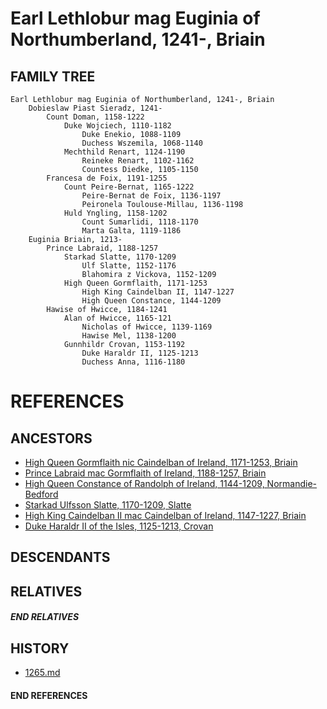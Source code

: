 # Earl Lethlobur mag Euginia of Northumberland, 1241-, Briain

## FAMILY TREE 
```
Earl Lethlobur mag Euginia of Northumberland, 1241-, Briain
	Dobieslaw Piast Sieradz, 1241-
		Count Doman, 1158-1222	
			Duke Wojciech, 1110-1182
				Duke Enekio, 1088-1109
				Duchess Wszemila, 1068-1140
			Mechthild Renart, 1124-1190
				Reineke Renart, 1102-1162
				Countess Diedke, 1105-1150
		Francesa de Foix, 1191-1255
			Count Peire-Bernat, 1165-1222
				Peire-Bernat de Foix, 1136-1197
				Peironela Toulouse-Millau, 1136-1198
			Huld Yngling, 1158-1202
				Count Sumarlidi, 1118-1170
				Marta Galta, 1119-1186
	Euginia Briain, 1213-
        Prince Labraid, 1188-1257
            Starkad Slatte, 1170-1209
                Ulf Slatte, 1152-1176
                Blahomira z Vickova, 1152-1209
            High Queen Gormflaith, 1171-1253
                High King Caindelban II, 1147-1227
                High Queen Constance, 1144-1209
        Hawise of Hwicce, 1184-1241
            Alan of Hwicce, 1165-121
                Nicholas of Hwicce, 1139-1169
                Hawise Mel, 1138-1200
            Gunnhildr Crovan, 1153-1192
                Duke Haraldr II, 1125-1213
                Duchess Anna, 1116-1180

```


# REFERENCES

## ANCESTORS
* [High Queen Gormflaith nic Caindelban of Ireland, 1171-1253, Briain](gormflaith_nic_caindelban_1171.md)
* [Prince Labraid mac Gormflaith of Ireland, 1188-1257, Briain](labraid_mac_gormflaith_1188.md)
* [High Queen Constance of Randolph of Ireland, 1144-1209, Normandie-Bedford](constance_randolph_1144.md)
* [Starkad Ulfsson Slatte, 1170-1209, Slatte](starkad_ulfsson_1170.md)
* [High King Caindelban II mac Caindelban of Ireland, 1147-1227, Briain](caindelban_ii_mac_caindelban_1147.md)
* [Duke Haraldr II of the Isles, 1125-1213, Crovan](haraldr_ii_1125.md)

## DESCENDANTS

## RELATIVES

##### END RELATIVES 
## HISTORY
* [1265.md](../h/1265.md)

#### END REFERENCES
